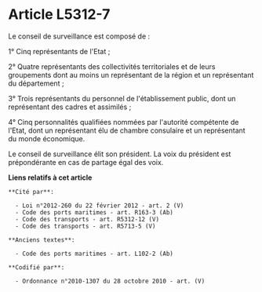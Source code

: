 # Article L5312-7

Le conseil de surveillance est composé de :

1° Cinq représentants de l'Etat ;

2° Quatre représentants des collectivités territoriales et de leurs groupements dont au moins un représentant de la région et
un représentant du département ;

3° Trois représentants du personnel de l'établissement public, dont un représentant des cadres et assimilés ;

4° Cinq personnalités qualifiées nommées par l'autorité compétente de l'Etat, dont un représentant élu de chambre consulaire
et un représentant du monde économique.

Le conseil de surveillance élit son président. La voix du président est prépondérante en cas de partage égal des voix.

**Liens relatifs à cet article**

	**Cité par**:

	  - Loi n°2012-260 du 22 février 2012 - art. 2 (V)
	  - Code des ports maritimes - art. R163-3 (Ab)
	  - Code des transports - art. R5312-12 (V)
	  - Code des transports - art. R5713-5 (V)

	**Anciens textes**:

	  - Code des ports maritimes - art. L102-2 (Ab)

	**Codifié par**:

	  - Ordonnance n°2010-1307 du 28 octobre 2010 - art. (V)
